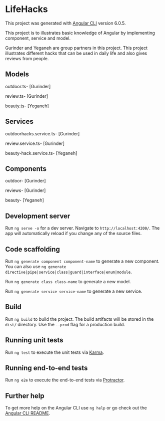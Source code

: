 # LifeHacks

This project was generated with [Angular CLI](https://github.com/angular/angular-cli) version 6.0.5.

This project is to illustrates basic knowledge of Angular by implementing component, service and model.

Gurinder and Yeganeh are group partners in this project. This project illustrates different hacks that can be used in daily life and also gives reviews from people.


## Models
outdoor.ts- [Gurinder]

review.ts- [Gurinder]

beauty.ts- [Yeganeh]

## Services
outdoorhacks.service.ts- [Gurinder]

review.service.ts- [Gurinder]

beauty-hack.service.ts- [Yeganeh]

## Components
outdoor- [Gurinder]

reviews- [Gurinder]

beauty- [Yeganeh]

## Development server

Run `ng serve -o` for a dev server. Navigate to `http://localhost:4200/`. The app will automatically reload if you change any of the source files.

## Code scaffolding

Run `ng generate component component-name` to generate a new component. You can also use `ng generate directive|pipe|service|class|guard|interface|enum|module`.

Run `ng generate class class-name` to generate a new model.

Run `ng generate service service-name` to generate a new service.

## Build

Run `ng build` to build the project. The build artifacts will be stored in the `dist/` directory. Use the `--prod` flag for a production build.

## Running unit tests

Run `ng test` to execute the unit tests via [Karma](https://karma-runner.github.io).

## Running end-to-end tests

Run `ng e2e` to execute the end-to-end tests via [Protractor](http://www.protractortest.org/).

## Further help

To get more help on the Angular CLI use `ng help` or go check out the [Angular CLI README](https://github.com/angular/angular-cli/blob/master/README.md).
